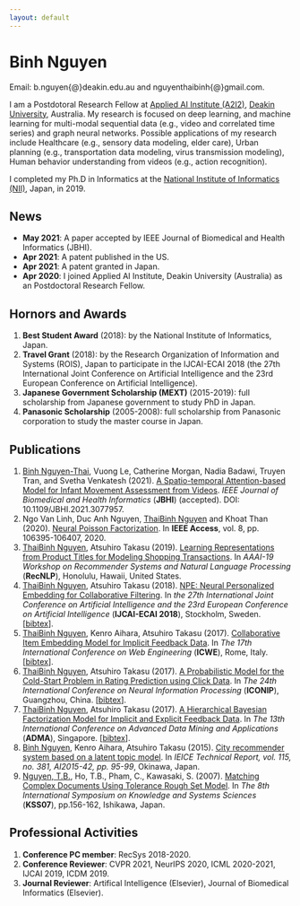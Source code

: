 ```yaml
---
layout: default
---
```

# Binh Nguyen
Email: b.nguyen{@}deakin.edu.au and nguyenthaibinh{@}gmail.com.

I am a Postdotoral Research Fellow at <a href="https://a2i2.deakin.edu.au">Applied AI Institute (A2I2)</a>, <a href="https://www.deakin.edu.au">Deakin University</a>, Australia. My research is focused on deep learning, and machine learning for multi-modal sequential data (e.g., video and correlated time series) and graph neural networks. Possible applications of my research include Healthcare (e.g., sensory data modeling, elder care), Urban planning (e.g., transportation data modeling, virus transmission modeling), Human behavior understanding from videos (e.g., action recognition).

I completed my Ph.D in Informatics at the <a href="http://www.nii.ac.jp/graduate/en/">National Institute of Informatics (NII)</a>, Japan, in 2019.

## News
- **May 2021**: A paper accepted by IEEE Journal of Biomedical and Health Informatics (JBHI).
- **Apr 2021**: A patent published in the US.
- **Apr 2021**: A patent granted in Japan.
- **Apr 2020**: I joined Applied AI Institute, Deakin University (Australia) as an Postdoctoral Research Fellow.

## Hornors and Awards
1. **Best Student Award** (2018): by the National Institute of Informatics, Japan.
2. **Travel Grant** (2018): by the Research Organization of Information and Systems (ROIS), Japan to participate in the IJCAI-ECAI 2018 (the 27th International Joint Conference on Artificial Intelligence and the 23rd European Conference on Artificial Intelligence).
3. **Japanese Government Scholarship (MEXT)** (2015-2019): full scholarship from Japanese government to study PhD in Japan.
4. **Panasonic Scholarship** (2005-2008): full scholarship from Panasonic corporation to study the master course in Japan.

## Publications
1. <u>Binh Nguyen-Thai</u>, Vuong Le, Catherine Morgan, Nadia Badawi, Truyen Tran, and Svetha Venkatesh (2021). <a href='https://ieeexplore.ieee.org/document/9425001' target="_blank">A Spatio-temporal Attention-based Model for Infant Movement Assessment from Videos</a>. *IEEE Journal of Biomedical and Health Informatics* (**JBHI**) (accepted). DOI: 10.1109/JBHI.2021.3077957.
1. Ngo Van Linh, Duc Anh Nguyen, <u>ThaiBinh Nguyen</u> and Khoat Than (2020). <a href="https://ieeexplore.ieee.org/document/9091827" target="_blank">Neural Poisson Factorization</a>. In **IEEE Access**, vol. 8, pp. 106395-106407, 2020.
1. <u>ThaiBinh Nguyen</u>, Atsuhiro Takasu (2019). <a href='https://arxiv.org/pdf/1811.01166' target="_blank">Learning Representations from Product Titles for Modeling Shopping Transactions</a>. In *AAAI-19 Workshop on Recommender Systems and Natural Language Processing* (**RecNLP**), Honolulu, Hawaii, United States.
1. <u>ThaiBinh Nguyen</u>, Atsuhiro Takasu (2018). <a href='papers/npe_ijcai18.pdf' target="_blank">NPE: Neural Personalized Embedding for Collaborative Filtering</a>. In *the 27th International Joint Conference on Artificial Intelligence and the 23rd European Conference on Artificial Intelligence* (**IJCAI-ECAI 2018**), Stockholm, Sweden. <!--[<a href="https://github.com/nguyenthaibinh/NPE"  target="_blank">code</a>]-->[<a href="bibtex.html#nguyen2018npe">bibtex</a>].
1. <u>ThaiBinh Nguyen</u>, Kenro Aihara, Atsuhiro Takasu (2017). <a href='papers/icwe2017.pdf' target="_blank">Collaborative Item Embedding Model for Implicit Feedback Data</a>. In *The 17th International Conference on Web Engineering* (**ICWE**), Rome, Italy. [<a href="bibtex.html#nguyen2017collaborative">bibtex</a>].
1. <u>ThaiBinh Nguyen</u>, Atsuhiro Takasu (2017). <a href='papers/iconip2017.pdf' target="_blank">A Probabilistic Model for the Cold-Start Problem in Rating Prediction using Click Data</a>. In *The 24th International Conference on Neural Information Processing* (**ICONIP**), Guangzhou, China. [<a href="bibtex.html#nguyen2017probabilistic">bibtex</a>].
1. <u>ThaiBinh Nguyen</u>, Atsuhiro Takasu (2017). <a href='papers/adma2017.pdf' target="_blank">A Hierarchical Bayesian Factorization Model for Implicit and Explicit Feedback Data</a>. In *The 13th International Conference on Advanced Data Mining and Applications* (**ADMA**), Singapore. [<a href="bibtex.html#nguyen2017hierarchical">bibtex</a>].
1. <u>Binh Nguyen</u>, Kenro Aihara, Atsuhiro Takasu (2015). <a href='papers/city_rec2015.pdf' target="_blank">City recommender system based on a latent topic model</a>. In *IEICE Technical Report, vol. 115, no. 381, AI2015-42, pp. 95-99*, Okinawa, Japan.
1. <u>Nguyen, T.B.</u>, Ho, T.B., Pham, C., Kawasaki, S. (2007). <a href='papers/kss2007.pdf' target="_blank">Matching Complex Documents Using Tolerance Rough Set Model</a>. In *The 8th International Symposium on Knowledge and Systems Sciences* (**KSS07**), pp.156-162, Ishikawa, Japan.

## Professional Activities
1. **Conference PC member**: RecSys 2018-2020.
2. **Conference Reviewer**: CVPR 2021, NeurIPS 2020, ICML 2020-2021, IJCAI 2019, ICDM 2019.
3. **Journal Reviewer**: Artifical Intelligence (Elsevier), Journal of Biomedical Informatics (Elsevier). 
